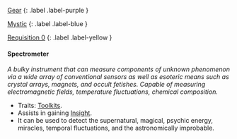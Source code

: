 
[Gear](Game/Gear-List)
{: .label .label-purple }

[Mystic](Game/Mystic)
{: .label .label-blue }

[Requisition 0](Game/Deployment#Requisition)
{: .label .label-yellow }
#### Spectrometer
*A bulky instrument that can measure components of unknown phenomenon via a wide array of conventional sensors as well as esoteric means such as crystal arrays, magnets, and occult fetishes. Capable of measuring electromagnetic fields, temperature fluctuations, chemical composition.*
* Traits: [Toolkits](Game/Core/Gear#Toolkits).
* Assists in gaining [Insight](Game/Core/Intelligence#Insight).
* It can be used to detect the supernatural, magical, psychic energy, miracles, temporal fluctuations, and the astronomically improbable.

